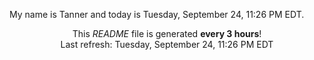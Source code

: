 My name is Tanner and today is Tuesday, September 24, 11:26 PM EDT.

<p align="center">This <i>README</i> file is generated <b>every 3 hours</b>!</br>Last refresh: Tuesday, September 24, 11:26 PM EDT<br /></p>
